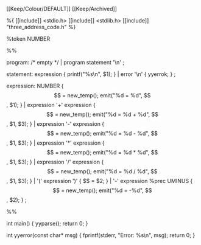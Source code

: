 [[Keep/Colour/DEFAULT]] [[Keep/Archived]] 

%{
[[include]] <stdio.h>
[[include]] <stdlib.h>
[[include]] "three_address_code.h"
%}

%token NUMBER

%%

program:   /* empty */
         | program statement '\n'
         ;

statement: expression      { printf("%s\n", $1); }
         | error '\n'      { yyerrok; }
         ;

expression: NUMBER          { $$ = new_temp(); emit("%d = %d", $$, $1); }
          | expression '+' expression  { $$ = new_temp(); emit("%d = %d + %d", $$, $1, $3); }
          | expression '-' expression  { $$ = new_temp(); emit("%d = %d - %d", $$, $1, $3); }
          | expression '*' expression  { $$ = new_temp(); emit("%d = %d * %d", $$, $1, $3); }
          | expression '/' expression  { $$ = new_temp(); emit("%d = %d / %d", $$, $1, $3); }
          | '(' expression ')'        { $$ = $2; }
          | '-' expression %prec UMINUS { $$ = new_temp(); emit("%d = -%d", $$, $2); }
          ;

%%

int main() {
    yyparse();
    return 0;
}

int yyerror(const char* msg) {
    fprintf(stderr, "Error: %s\n", msg);
    return 0;
}
